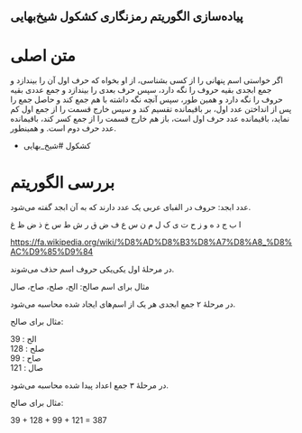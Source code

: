 پیاده‌سازی الگوریتم رمزنگاری کشکول شیخ‌بهایی
---

# متن اصلی

اگر خواستی اسم پنهانی را از کسی بشناسی، از او بخواه که حرف اول آن را بیندازد
و جمع ابجدی بقیه حروف را نگه دارد، سپس حرف بعدی را بیندازد و جمع عددی بقیه حروف را نگه دارد
و همین طور، سپس آنچه نگه داشته با هم جمع کند و حاصل جمع را پس از انداختن عدد اول، بر باقیمانده تقسیم کند
و سپس خارج قسمت را از جمع اول کم نماید، باقیمانده عدد حرف اول است،
باز هم خارج قسمت را از جمع کسر کند، باقیمانده عدد حرف دوم است. و همینطور.
- کشکول #شیخ_بهایی

# بررسی الگوریتم

عدد ابجد: حروف در الفبای عربی یک عدد دارند که به آن ابجد گفته می‌شود.

ا ب ج د ه و ز ح ت ی ک ل م ن س ع ف ض ق ر ش ط س خ ذ ض ظ غ

https://fa.wikipedia.org/wiki/%D8%AD%D8%B3%D8%A7%D8%A8_%D8%AC%D9%85%D9%84

در مرحلهٔ اول یکی‌یکی حروف اسم حذف می‌شوند.

مثال برای اسم صالح: الح، صلح، صاح، صال

در مرحلهٔ ۲ جمع ابجدی هر یک از اسم‌های ایجاد شده محاسبه می‌شود.

مثال برای صالح:

الح : 39  
صلح : 128  
صاح : 99  
صال : 121  

در مرحلهٔ ۳ جمع اعداد پیدا شده محاسبه می‌شود.

مثال برای صالح:

39 + 128 + 99 + 121 = 387

